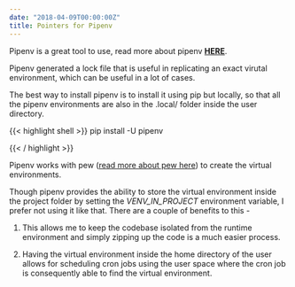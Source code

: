 ```yaml
---
date: "2018-04-09T00:00:00Z"
title: Pointers for Pipenv
---
```


Pipenv is a great tool to use, read more about pipenv <a href="https://github.com/pypa/pipenv">**HERE**</a>.

Pipenv generated a lock file that is useful in replicating an exact virutal environment, which can be useful in a lot of cases.

The best way to install pipenv is to install it using pip but locally, so that all the pipenv environments are also in the .local/ folder inside the user directory.

{{< highlight shell >}}
pip install -U pipenv

{{< / highlight >}}


Pipenv works with pew ([read more about pew here](https://github.com/berdario/pew)) to create the virtual environments.

Though pipenv provides the ability to store the virtual environment inside the project folder by setting the *VENV_IN_PROJECT* environment variable, I prefer not using it like that. There are a couple of benefits to this -

   1. This allows me to keep the codebase isolated from the runtime environment and simply zipping up the code is a much easier process.

   2. Having the virtual environment inside the home directory of the user allows for scheduling cron jobs using the user space where the cron job is consequently able to find the virtual environment.
